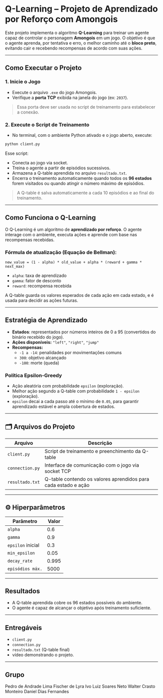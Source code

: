 
# Q-Learning – Projeto de Aprendizado por Reforço com Amongois

Este projeto implementa o algoritmo **Q-Learning** para treinar um agente capaz de controlar o personagem **Amongois** em um jogo. O objetivo é que o agente aprenda, por tentativa e erro, o melhor caminho até o **bloco preto**, evitando cair e recebendo recompensas de acordo com suas ações.

---

## Como Executar o Projeto

### 1. Inicie o Jogo

- Execute o arquivo `.exe` do jogo Amongois.
- Verifique a **porta TCP** exibida na janela do jogo (ex: `2037`).

> Essa porta deve ser usada no script de treinamento para estabelecer a conexão.

### 2. Execute o Script de Treinamento

- No terminal, com o ambiente Python ativado e o jogo aberto, execute:

```bash
python client.py
```

Esse script:

- Conecta ao jogo via socket.
- Treina o agente a partir de episódios sucessivos.
- Armazena a Q-table aprendida no arquivo `resultado.txt`.
- Encerra o treinamento automaticamente quando todos os **96 estados** forem visitados ou quando atingir o número máximo de episódios.

> A Q-table é salva automaticamente a cada 10 episódios e ao final do treinamento.

---

## Como Funciona o Q-Learning

O Q-Learning é um algoritmo de **aprendizado por reforço**. O agente interage com o ambiente, executa ações e aprende com base nas recompensas recebidas.

### Fórmula de atualização (Equação de Bellman):

```
new_value = (1 - alpha) * old_value + alpha * (reward + gamma * next_max)
```

- `alpha`: taxa de aprendizado
- `gamma`: fator de desconto
- `reward`: recompensa recebida

A Q-table guarda os valores esperados de cada ação em cada estado, e é usada para decidir as ações futuras.

---

## Estratégia de Aprendizado

- **Estados**: representados por números inteiros de 0 a 95 (convertidos do binário recebido do jogo).
- **Ações disponíveis:** `"left"`, `"right"`, `"jump"`
- **Recompensas:**
  - `-1 a -14`: penalidades por movimentações comuns
  - `300`: objetivo alcançado
  - `-100`: morte (queda)

### Política Epsilon-Greedy

- Ação aleatória com probabilidade `epsilon` (exploração).
- Melhor ação segundo a Q-table com probabilidade `1 - epsilon` (exploração).
- `epsilon` decai a cada passo até o mínimo de `0.05`, para garantir aprendizado estável e ampla cobertura de estados.

---

## 🗂️ Arquivos do Projeto

| Arquivo                      | Descrição |
|------------------------------|-----------|
| `client.py`                  | Script de treinamento e preenchimento da Q-table |
| `connection.py`              | Interface de comunicação com o jogo via socket TCP |
| `resultado.txt`              | Q-table contendo os valores aprendidos para cada estado e ação |

---

## ⚙️ Hiperparâmetros

| Parâmetro         | Valor  |
|-------------------|--------|
| `alpha`           | 0.6    |
| `gamma`           | 0.9    |
| `epsilon` inicial | 0.3    |
| `min_epsilon`     | 0.05   |
| `decay_rate`      | 0.995  |
| `episódios máx.`  | 5000   |

---

## Resultados

- A Q-table aprendida cobre os 96 estados possíveis do ambiente.
- O agente é capaz de alcançar o objetivo após treinamento suficiente.

---

## Entregáveis

- `client.py`
- `connection.py`
- `resultado.txt` (Q-table final)
- vídeo demonstrando o projeto.

---

## Grupo

Pedro de Andrade Lima Fischer de Lyra
Ivo Luiz Soares Neto
Walter Crasto Monteiro
Daniel Dias Fernandes
